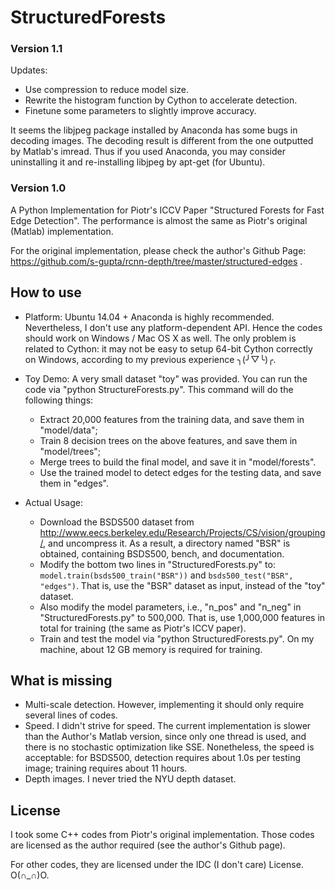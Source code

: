 StructuredForests
=================

### Version 1.1

Updates:
* Use compression to reduce model size.
* Rewrite the histogram function by Cython to accelerate detection.
* Finetune some parameters to slightly improve accuracy.

It seems the libjpeg package installed by Anaconda has some bugs in decoding images. The decoding result is different
from the one outputted by Matlab's imread. Thus if you used Anaconda, you may consider uninstalling it and re-installing
libjpeg by apt-get (for Ubuntu).


### Version 1.0

A Python Implementation for Piotr's ICCV Paper "Structured Forests for Fast Edge Detection". The performance is almost
the same as Piotr's original (Matlab) implementation.

For the original implementation, please check the author's Github Page:
https://github.com/s-gupta/rcnn-depth/tree/master/structured-edges
.


## How to use
* Platform:
  Ubuntu 14.04 + Anaconda is highly recommended.
  Nevertheless, I don't use any platform-dependent API. Hence the codes should work on Windows / Mac OS X as well.
  The only problem is related to Cython: it may not be easy to setup 64-bit Cython correctly on Windows, according to
  my previous experience ╮(╯▽╰)╭.


* Toy Demo:
  A very small dataset "toy" was provided. You can run the code via "python StructureForests.py". This
  command will do the following things:
  * Extract 20,000 features from the training data, and save them in "model/data";
  * Train 8 decision trees on the above features, and save them in "model/trees";
  * Merge trees to build the final model, and save it in "model/forests".
  * Use the trained model to detect edges for the testing data, and save them in "edges".


* Actual Usage:
    * Download the BSDS500 dataset from http://www.eecs.berkeley.edu/Research/Projects/CS/vision/grouping/, 
      and uncompress it. As a result, a directory named "BSR" is obtained, containing BSDS500, bench, and documentation.
    * Modify the bottom two lines in "StructuredForests.py" to: 
      `model.train(bsds500_train("BSR"))` and `bsds500_test("BSR", "edges")`. That is, use the "BSR" dataset
      as input, instead of the "toy" dataset.
    * Also modify the model parameters, i.e., "n_pos" and "n_neg" in "StructuredForests.py" to 500,000.
      That is, use 1,000,000 features in total for training (the same as Piotr's ICCV paper).
    * Train and test the model via "python StructuredForests.py". On my machine, about 12 GB memory is required
      for training.


## What is missing
* Multi-scale detection. However, implementing it should only require several lines of codes.
* Speed. I didn't strive for speed. The current implementation is slower than the Author's Matlab
  version, since only one thread is used, and there is no stochastic optimization like SSE. 
  Nonetheless, the speed is acceptable: for BSDS500, detection requires about 1.0s per testing image;
  training requires about 11 hours.
* Depth images. I never tried the NYU depth dataset.


## License
I took some C++ codes from Piotr's original implementation. Those codes are licensed as the author required (see the
author's Github page).

For other codes, they are licensed under the IDC (I don't care) License. O(∩_∩)O.
